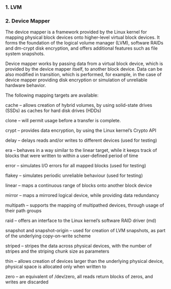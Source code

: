 ### 1. LVM




### 2. Device Mapper
The device mapper is a framework provided by the Linux kernel for mapping physical block devices onto higher-level virtual block devices. It forms the foundation of the logical volume manager (LVM), software RAIDs and dm-crypt disk encryption, and offers additional features such as file system snapshots.

Device mapper works by passing data from a virtual block device, which is provided by the device mapper itself, to another block device. Data can be also modified in transition, which is performed, for example, in the case of device mapper providing disk encryption or simulation of unreliable hardware behavior.

The following mapping targets are available:

cache – allows creation of hybrid volumes, by using solid-state drives (SSDs) as caches for hard disk drives (HDDs)

clone – will permit usage before a transfer is complete.

crypt – provides data encryption, by using the Linux kernel’s Crypto API

delay – delays reads and/or writes to different devices (used for testing)

era – behaves in a way similar to the linear target, while it keeps track of blocks that were written to within a user-defined period of time

error – simulates I/O errors for all mapped blocks (used for testing)

flakey – simulates periodic unreliable behaviour (used for testing)

linear – maps a continuous range of blocks onto another block device

mirror – maps a mirrored logical device, while providing data redundancy

multipath – supports the mapping of multipathed devices, through usage of their path groups

raid – offers an interface to the Linux kernel’s software RAID driver (md)

snapshot and snapshot-origin – used for creation of LVM snapshots, as part of the underlying copy-on-write scheme

striped – stripes the data across physical devices, with the number of stripes and the striping chunk size as parameters

thin – allows creation of devices larger than the underlying physical device, physical space is allocated only when written to

zero – an equivalent of /dev/zero, all reads return blocks of zeros, and writes are discarded